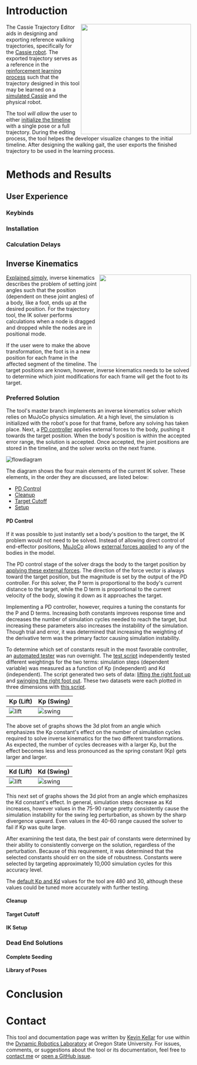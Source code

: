 

# Introduction

<img align="right" src="https://i.imgur.com/rlcpkPP.gif" width="300"> 


The Cassie Trajectory Editor aids in designing and exporting reference walking trajectories, specifically for the [Cassie robot](http://www.agilityrobotics.com/robots/).
The exported trajectory serves as a reference in the [reinforcement learning process](https://arxiv.org/abs/1803.05580) such that the trajectory designed in this tool may be learned on a [simulated Cassie](https://github.com/osudrl/cassie-mujoco-sim) and the physical robot.


The tool *will allow* the user to either [initialize the timeline](https://github.com/osudrl/cassie-trajectory-editor/blob/docs/README.md#initialization) with a single pose or a full trajectory.
During the editing process, the tool helpes the developer visualize changes to the initial timeline.
After designing the walking gait, the user exports the finished trajectory to be used in the learning process.



# Methods and Results



## User Experience



### Keybinds



### Installation



### Calculation Delays



## Inverse Kinematics

<img align="right" src="https://i.imgur.com/2nrSmNf.png" width=250 > 

[Explained simply](https://medium.com/unity3danimation/overview-of-inverse-kinematics-9769a43ba956), inverse kinematics describes the problem of setting joint angles such that the position (dependent on these joint angles) of a body, like a foot, ends up at the desired position. 
For the trajectory tool, the IK solver performs calculations when a node is dragged and dropped while the nodes are in positional mode.


If the user were to make the above transformation, the foot is in a new position for each frame in the affected segment of the timeline. 
The target positions are known, however, inverse kinematics needs to be solved to determine which joint modifications for each frame will get the foot to its target.


### Preferred Solution


The tool's master branch implements an inverse kinematics solver which relies on MuJoCo physics simulation. 
At a high level, the simulation is initialized with the robot's pose for that frame, before any solving has taken place.
Next, a [PD controller](http://robotic-controls.com/learn/programming/pd-feedback-control-introduction) applies external forces to the body, pushing it towards the target position.
When the body's position is within the accepted error range, the solution is accepted.
Once accepted, the joint positions are stored in the timeline, and the solver works on the next frame.


![flowdiagram](https://i.imgur.com/ivDmzPu.png)


The diagram shows the four main elements of the current IK solver. These elements, in the order they are discussed, are listed below:


* [PD Control](https://github.com/osudrl/cassie-trajectory-editor/blob/selection-docs/WRITEUP.md#pd-control)
* [Cleanup](https://github.com/osudrl/cassie-trajectory-editor/blob/selection-docs/WRITEUP.md#cleanup)
* [Target Cutoff](https://github.com/osudrl/cassie-trajectory-editor/blob/selection-docs/WRITEUP.md#target-cutoff)
* [Setup](https://github.com/osudrl/cassie-trajectory-editor/blob/selection-docs/WRITEUP.md#ik-setup)

#### PD Control


If it was possible to just instantly set a body's position to the target, the IK problem would not need to be solved.
Instead of allowing direct control of end-effector positions, [MuJoCo](http://www.mujoco.org/) allows [external forces applied](http://www.mujoco.org/book/reference.html#mjcb_control) to any of the bodies in the model.


The PD control stage of the solver drags the body to the target position by [applying these external forces](https://github.com/osudrl/cassie-trajectory-editor/blob/0dbf44c7536c35cd1c7d0dfab21b6e0a6ace8941/src/pdik.c#L30).
The direction of the force vector is always toward the target position, but the magnitude is set by the output of the PD controller.
For this solver, the P term is proportional to the body's current distance to the target, while the D term is proportional to the current velocity of the body, slowing it down as it approaches the target.


Implementing a PD controller, however, requires a tuning the constants for the P and D terms.
Increasing both constants improves response time and decreases the number of simulation cycles needed to reach the target, but increasing these parameters also increases the instability of the simulation.
Though trial and error, it was determined that increasing the weighting of the derivative term was the primary factor causing simulation instability.


To determine which set of constants result in the most favorable controller, an [automated tester](https://github.com/osudrl/cassie-trajectory-editor/tree/automatedrop) was run overnight.
The [test script](https://github.com/osudrl/cassie-trajectory-editor/blob/automatedrop/auto.py) independently tested different weightings for the two terms: simulation steps (dependent variable) was measured as a function of Kp (independent) and Kd (independent).
The script generated two sets of data: [lifting the right foot up](https://github.com/osudrl/cassie-trajectory-editor/blob/87ed7f0df94cba1e70309e44e64a87882f006453/auto-liftleg.csv) and [swinging the right foot out](https://github.com/osudrl/cassie-trajectory-editor/blob/87ed7f0df94cba1e70309e44e64a87882f006453/auto-swingleg.csv).
These two datasets were each plotted in three dimensions with [this script](https://github.com/osudrl/cassie-trajectory-editor/blob/87ed7f0df94cba1e70309e44e64a87882f006453/3dplot.py).


<!---https://i.imgur.com/Hbpuxzb.png-->


Kp (Lift) | Kp (Swing)
--- | ---
![lift](https://i.imgur.com/NJNvOV6.png) | ![swing](https://i.imgur.com/ScS2J86.png)


The above set of graphs shows the 3d plot from an angle which emphasizes the Kp constant's effect on the number of simulation cycles required to solve inverse kinematics for the two different transformations.
As expected, the number of cycles decreases with a larger Kp, but the effect becomes less and less pronounced as the spring constant (Kp) gets larger and larger.


Kd (Lift) | Kd (Swing)
--- | ---
![lift](https://i.imgur.com/Ez0qpNy.png) | ![swing](https://i.imgur.com/Hbpuxzb.png)


This next set of graphs shows the 3d plot from an angle which emphasizes the Kd constant's effect. 
In general, simulation steps decrease as Kd increases, however values in the 75-90 range pretty consistently cause the simulation instability for the swing leg perturbation, as shown by the sharp divergence upward.
Even values in the 40-60 range caused the solver to fail if Kp was quite large.


After examining the test data, the best pair of constants were determined by their ability to consistently converge on the solution, regardless of the perturbation.
Because of this requirement, it was determined that the selected constants should err on the side of robustness.
Constants were selected by targeting approximately 10,000 simulation cycles for this accuracy level.


The [default Kp and Kd](https://github.com/osudrl/cassie-trajectory-editor/blob/0dbf44c7536c35cd1c7d0dfab21b6e0a6ace8941/src/ik.c#L106:L107) values for the tool are 480 and 30, although these values could be tuned more accurately with further testing.


#### Cleanup


#### Target Cutoff


#### IK Setup




### Dead End Solutions



#### Complete Seeding



#### Library of Poses



# Conclusion



# Contact


This tool and documentation page was written by [Kevin Kellar](https://github.com/kkevlar) for use within the [Dynamic Robotics Laboratory](http://mime.oregonstate.edu/research/drl/) at Oregon State University. 
For issues, comments, or suggestions about the tool or its documentation, feel free to [contact me](https://github.com/kkevlar) or [open a GitHub issue](https://github.com/osudrl/cassie-trajectory-editor/issues?utf8=%E2%9C%93&q=label%3Adocs+).








